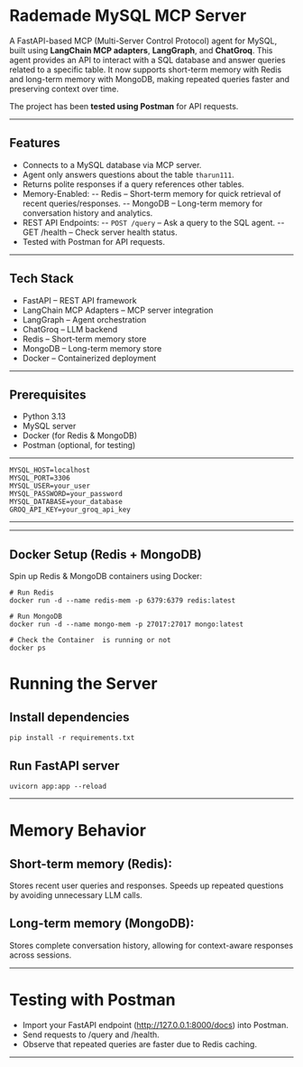 # Rademade MySQL MCP Server

A FastAPI-based MCP (Multi-Server Control Protocol) agent for MySQL, built using **LangChain MCP adapters**, **LangGraph**, and **ChatGroq**.
This agent provides an API to interact with a SQL database and answer queries related to a specific table.
It now supports short-term memory with Redis and long-term memory with MongoDB, making repeated queries faster and preserving context over time.

The project has been **tested using Postman** for API requests.

---

## Features

- Connects to a MySQL database via MCP server.
- Agent only answers questions about the table `tharun111`.
- Returns polite responses if a query references other tables.
- Memory-Enabled:
-- Redis – Short-term memory for quick retrieval of recent queries/responses.
-- MongoDB – Long-term memory for conversation history and analytics.
- REST API Endpoints:
-- `POST /query` – Ask a query to the SQL agent.
-- GET /health – Check server health status.
- Tested with Postman for API requests.

---

## Tech Stack

- FastAPI – REST API framework
- LangChain MCP Adapters – MCP server integration
- LangGraph – Agent orchestration
- ChatGroq – LLM backend
- Redis – Short-term memory store
- MongoDB – Long-term memory store
- Docker – Containerized deployment

---

## Prerequisites

- Python 3.13
- MySQL server
- Docker (for Redis & MongoDB)
- Postman (optional, for testing)

---

```env
MYSQL_HOST=localhost
MYSQL_PORT=3306
MYSQL_USER=your_user
MYSQL_PASSWORD=your_password
MYSQL_DATABASE=your_database
GROQ_API_KEY=your_groq_api_key
```

---

---

## Docker Setup (Redis + MongoDB)

Spin up Redis & MongoDB containers using Docker:
```commands
# Run Redis
docker run -d --name redis-mem -p 6379:6379 redis:latest

# Run MongoDB
docker run -d --name mongo-mem -p 27017:27017 mongo:latest

# Check the Container  is running or not
docker ps
```
# Running the Server

## Install dependencies
```command
pip install -r requirements.txt
```

## Run FastAPI server
```command
uvicorn app:app --reload
```

---

# Memory Behavior

## Short-term memory (Redis):
Stores recent user queries and responses. Speeds up repeated questions by avoiding unnecessary LLM calls.

## Long-term memory (MongoDB):
Stores complete conversation history, allowing for context-aware responses across sessions.

---

# Testing with Postman

- Import your FastAPI endpoint (http://127.0.0.1:8000/docs) into Postman.
- Send requests to /query and /health.
- Observe that repeated queries are faster due to Redis caching.

---
